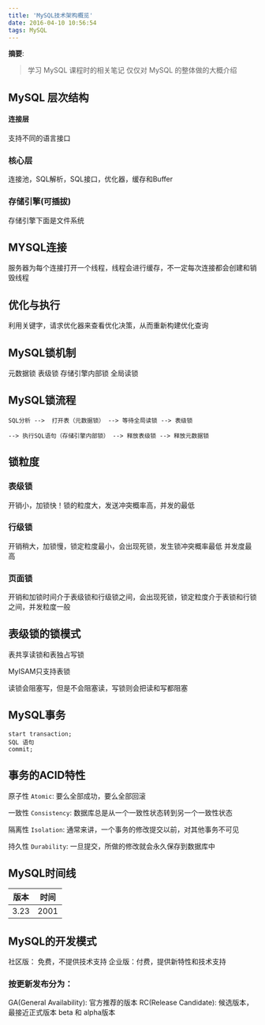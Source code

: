 ```yaml
---
title: 'MySQL技术架构概览'
date: 2016-04-10 10:56:54
tags: MySQL
---
```


__摘要__:
> 学习 MySQL 课程时的相关笔记
> 仅仅对 MySQL 的整体做的大概介绍

<!-- more -->

## MySQL 层次结构

#### 连接层

支持不同的语言接口

### 核心层

连接池，SQL解析，SQL接口，优化器，缓存和Buffer

### 存储引擎(可插拔)

存储引擎下面是文件系统

## MYSQL连接

服务器为每个连接打开一个线程，线程会进行缓存，不一定每次连接都会创建和销毁线程

## 优化与执行

利用关键字，请求优化器来查看优化决策，从而重新构建优化查询

## MySQL锁机制

元数据锁
表级锁
存储引擎内部锁
全局读锁

## MySQL锁流程

```
SQL分析 -->  打开表（元数据锁） --> 等待全局读锁 --> 表级锁

--> 执行SQL语句（存储引擎内部锁） --> 释放表级锁 --> 释放元数据锁
```

## 锁粒度

### 表级锁

开销小，加锁快！锁的粒度大，发送冲突概率高，并发的最低

### 行级锁

开销稍大，加锁慢，锁定粒度最小，会出现死锁，发生锁冲突概率最低
并发度最高

### 页面锁

开销和加锁时间介于表级锁和行级锁之间，会出现死锁，锁定粒度介于表锁和行锁之间，并发粒度一般

## 表级锁的锁模式

表共享读锁和表独占写锁

MyISAM只支持表锁

读锁会阻塞写，但是不会阻塞读，写锁则会把读和写都阻塞

## MySQL事务

```
start transaction;
SQL 语句
commit;
```

## 事务的ACID特性

原子性 `Atomic`: 要么全部成功，要么全部回滚

一致性 `Consistency`: 数据库总是从一个一致性状态转到另一个一致性状态

隔离性 `Isolation`: 通常来讲，一个事务的修改提交以前，对其他事务不可见

持久性 `Durability`: 一旦提交，所做的修改就会永久保存到数据库中

## MySQL时间线

|版本|时间|
|----|----|
|3.23|2001|

## MySQL的开发模式

社区版： 免费，不提供技术支持
企业版：付费，提供新特性和技术支持

### 按更新发布分为：
GA(General Availability): 官方推荐的版本
RC(Release Candidate): 候选版本，最接近正式版本
beta 和 alpha版本
